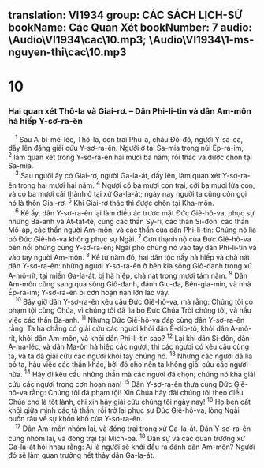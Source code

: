 translation: VI1934
group: CÁC SÁCH LỊCH-SỬ
bookName: Các Quan Xét 
bookNumber: 7
audio: \Audio\VI1934\cac\10.mp3; \Audio\VI1934\1-ms-nguyen-thi\cac\10.mp3
-------

<div class="title"><h1>10</h1><h3>Hai quan xét Thô-la và Giai-rơ. – Dân Phi-li-tin và dân Am-môn hà hiếp Y-sơ-ra-ên</h3></div>
<span class="verse cac_10_1"> <sup>1</sup> Sau A-bi-mê-léc, Thô-la, con trai Phu-a, cháu Đô-đô, người Y-sa-ca, dấy lên đặng giải cứu Y-sơ-ra-ên. Người ở tại Sa-mia trong núi Ép-ra-im, </span>
<span class="verse cac_10_2"><sup>2</sup> làm quan xét trong Y-sơ-ra-ên hai mươi ba năm; rồi thác và được chôn tại Sa-mia. <br/></span>
<span class="verse cac_10_3"> <sup>3</sup> Sau người ấy có Giai-rơ, người Ga-la-át, dấy lên, làm quan xét Y-sơ-ra-ên trong hai mươi hai năm. </span>
<span class="verse cac_10_4"><sup>4</sup> Người có ba mươi con trai, cỡi ba mươi lừa con, và có ba mươi cái thành ở tại xứ Ga-la-át; ngày nay người ta cũng còn gọi nó là thôn Giai-rơ. </span>
<span class="verse cac_10_5"><sup>5</sup> Khi Giai-rơ thác thì được chôn tại Kha-môn. <br/></span>
<span class="verse cac_10_6"> <sup>6</sup> Kế ấy, dân Y-sơ-ra-ên lại làm điều ác trước mặt Đức Giê-hô-va, phục sự những Ba-anh và Át-tạt-tê, cùng các thần Sy-ri, các thần Si-đôn, các thần Mô-áp, các thần người Am-môn, và các thần của dân Phi-li-tin: Chúng nó lìa bỏ Đức Giê-hô-va không phục sự Ngài. </span>
<span class="verse cac_10_7"><sup>7</sup> Cơn thạnh nộ của Đức Giê-hô-va bèn nổi phừng cùng Y-sơ-ra-ên; Ngài phó chúng nó vào tay dân Phi-li-tin và vào tay người Am-môn. </span>
<span class="verse cac_10_8"><sup>8</sup> Kể từ năm đó, hai dân tộc nầy hà hiếp và chà nát dân Y-sơ-ra-ên: những người Y-sơ-ra-ên ở bên kia sông Giô-đanh trong xứ A-mô-rít, tại miền Ga-la-át, bị hà hiếp, chà nát trong mười tám năm. </span>
<span class="verse cac_10_9"><sup>9</sup> Dân Am-môn cũng sang qua sông Giô-đanh, đánh Giu-đa, Bên-gia-min, và nhà Ép-ra-im; Y-sơ-ra-ên bị cơn hoạn nạn lớn lao vậy. <br/></span>
<span class="verse cac_10_10"> <sup>10</sup> Bấy giờ dân Y-sơ-ra-ên kêu cầu Đức Giê-hô-va, mà rằng: Chúng tôi có phạm tội cùng Chúa, vì chúng tôi đã lìa bỏ Đức Chúa Trời chúng tôi, và hầu việc các thần Ba-anh. </span>
<span class="verse cac_10_11"><sup>11</sup> Nhưng Đức Giê-hô-va đáp cùng dân Y-sơ-ra-ên rằng: Ta há chẳng có giải cứu các ngươi khỏi dân Ê-díp-tô, khỏi dân A-mô-rít, khỏi dân Am-môn, và khỏi dân Phi-li-tin sao? </span>
<span class="verse cac_10_12"><sup>12</sup> Lại khi dân Si-đôn, dân A-ma-léc, và dân Ma-ôn hà hiếp các ngươi, thì các ngươi có kêu cầu cùng ta, và ta đã giải cứu các ngươi khỏi tay chúng nó. </span>
<span class="verse cac_10_13"><sup>13</sup> Nhưng các ngươi đã lìa bỏ ta, hầu việc các thần khác, bởi đó cho nên ta không giải cứu các ngươi nữa. </span>
<span class="verse cac_10_14"><sup>14</sup> Hãy đi kêu cầu những thần mà các ngươi đã chọn; chúng nó khá giải cứu các ngươi trong cơn hoạn nạn! </span>
<span class="verse cac_10_15"><sup>15</sup> Dân Y-sơ-ra-ên thưa cùng Đức Giê-hô-va rằng: Chúng tôi đã phạm tội! Xin Chúa hãy đãi chúng tôi theo điều Chúa cho là tốt lành, chỉ xin hãy giải cứu chúng tôi ngày nay! </span>
<span class="verse cac_10_16"><sup>16</sup> Họ bèn cất khỏi giữa mình các tà thần, rồi trở lại phục sự Đức Giê-hô-va; lòng Ngài buồn rầu về sự khốn khổ của Y-sơ-ra-ên. <br/></span>
<span class="verse cac_10_17"> <sup>17</sup> Dân Am-môn nhóm lại, và đóng trại trong xứ Ga-la-át. Dân Y-sơ-ra-ên cũng nhóm lại, và đóng trại tại Mích-ba. </span>
<span class="verse cac_10_18"><sup>18</sup> Dân sự và các quan trưởng xứ Ga-la-át hỏi nhau rằng: Ai là người sẽ khởi đầu ra đánh dân Am-môn? Người đó sẽ làm quan trưởng hết thảy dân Ga-la-át. <br/></span>
